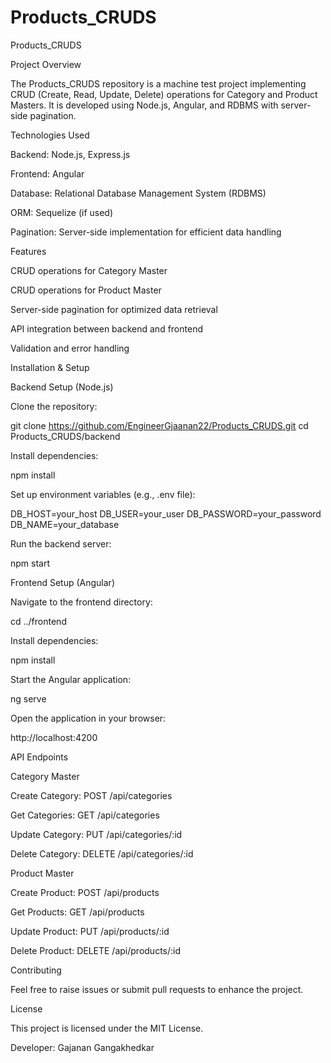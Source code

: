 # Products_CRUDS

Products_CRUDS

Project Overview

The Products_CRUDS repository is a machine test project implementing CRUD (Create, Read, Update, Delete) operations for Category and Product Masters. It is developed using Node.js, Angular, and RDBMS with server-side pagination.

Technologies Used

Backend: Node.js, Express.js

Frontend: Angular

Database: Relational Database Management System (RDBMS)

ORM: Sequelize (if used)

Pagination: Server-side implementation for efficient data handling

Features

CRUD operations for Category Master

CRUD operations for Product Master

Server-side pagination for optimized data retrieval

API integration between backend and frontend

Validation and error handling

Installation & Setup

Backend Setup (Node.js)

Clone the repository:

git clone https://github.com/EngineerGjaanan22/Products_CRUDS.git
cd Products_CRUDS/backend

Install dependencies:

npm install

Set up environment variables (e.g., .env file):

DB_HOST=your_host
DB_USER=your_user
DB_PASSWORD=your_password
DB_NAME=your_database

Run the backend server:

npm start

Frontend Setup (Angular)

Navigate to the frontend directory:

cd ../frontend

Install dependencies:

npm install

Start the Angular application:

ng serve

Open the application in your browser:

http://localhost:4200

API Endpoints

Category Master

Create Category: POST /api/categories

Get Categories: GET /api/categories

Update Category: PUT /api/categories/:id

Delete Category: DELETE /api/categories/:id

Product Master

Create Product: POST /api/products

Get Products: GET /api/products

Update Product: PUT /api/products/:id

Delete Product: DELETE /api/products/:id

Contributing

Feel free to raise issues or submit pull requests to enhance the project.

License

This project is licensed under the MIT License.

Developer: Gajanan Gangakhedkar

